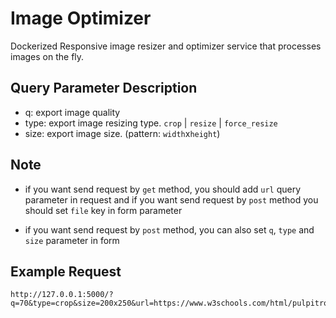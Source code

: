 # Image Optimizer
Dockerized Responsive image resizer and optimizer service that processes images on the fly.


## Query Parameter Description
* q: export image quality
* type: export image resizing type. `crop` | `resize` | `force_resize`
* size: export image size. (pattern: `width`x`height`)


## Note
* if you want send request by `get` method, you should add `url` query parameter in request
and if you want send request by `post` method you should set `file` key in form parameter

* if you want send request by `post` method, you can also set `q`, `type` and `size` parameter in form

## Example Request
```
http://127.0.0.1:5000/?q=70&type=crop&size=200x250&url=https://www.w3schools.com/html/pulpitrock.jpg
```